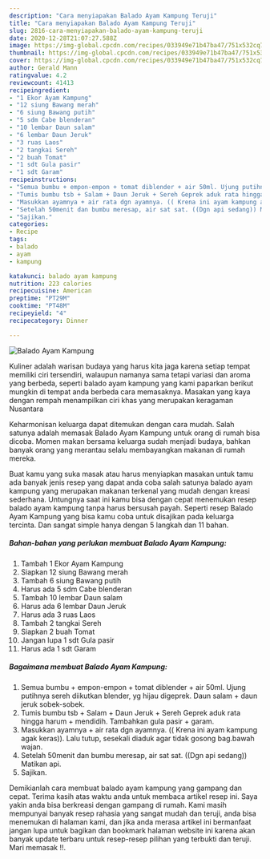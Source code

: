```yaml
---
description: "Cara menyiapakan Balado Ayam Kampung Teruji"
title: "Cara menyiapakan Balado Ayam Kampung Teruji"
slug: 2816-cara-menyiapakan-balado-ayam-kampung-teruji
date: 2020-12-28T21:07:27.588Z
image: https://img-global.cpcdn.com/recipes/033949e71b47ba47/751x532cq70/balado-ayam-kampung-foto-resep-utama.jpg
thumbnail: https://img-global.cpcdn.com/recipes/033949e71b47ba47/751x532cq70/balado-ayam-kampung-foto-resep-utama.jpg
cover: https://img-global.cpcdn.com/recipes/033949e71b47ba47/751x532cq70/balado-ayam-kampung-foto-resep-utama.jpg
author: Gerald Mann
ratingvalue: 4.2
reviewcount: 41413
recipeingredient:
- "1 Ekor Ayam Kampung"
- "12 siung Bawang merah"
- "6 siung Bawang putih"
- "5 sdm Cabe blenderan"
- "10 lembar Daun salam"
- "6 lembar Daun Jeruk"
- "3 ruas Laos"
- "2 tangkai Sereh"
- "2 buah Tomat"
- "1 sdt Gula pasir"
- "1 sdt Garam"
recipeinstructions:
- "Semua bumbu + empon-empon + tomat diblender + air 50ml. Ujung putihnya sereh diikutkan blender, yg hijau digeprek. Daun salam + daun jeruk sobek-sobek."
- "Tumis bumbu tsb + Salam + Daun Jeruk + Sereh Geprek aduk rata hingga harum + mendidih. Tambahkan gula pasir + garam."
- "Masukkan ayamnya + air rata dgn ayamnya. (( Krena ini ayam kampung agak keras)). Lalu tutup, sesekali diaduk agar tidak gosong bag.bawah wajan."
- "Setelah 50menit dan bumbu meresap, air sat sat. ((Dgn api sedang)) Matikan api."
- "Sajikan."
categories:
- Recipe
tags:
- balado
- ayam
- kampung

katakunci: balado ayam kampung 
nutrition: 223 calories
recipecuisine: American
preptime: "PT29M"
cooktime: "PT48M"
recipeyield: "4"
recipecategory: Dinner

---
```



![Balado Ayam Kampung](https://img-global.cpcdn.com/recipes/033949e71b47ba47/751x532cq70/balado-ayam-kampung-foto-resep-utama.jpg)

Kuliner adalah warisan budaya yang harus kita jaga karena setiap tempat memiliki ciri tersendiri, walaupun namanya sama tetapi variasi dan aroma yang berbeda, seperti balado ayam kampung yang kami paparkan berikut mungkin di tempat anda berbeda cara memasaknya. Masakan yang kaya dengan rempah menampilkan ciri khas yang merupakan keragaman Nusantara

Keharmonisan keluarga dapat ditemukan dengan cara mudah. Salah satunya adalah memasak Balado Ayam Kampung untuk orang di rumah bisa dicoba. Momen makan bersama keluarga sudah menjadi budaya, bahkan banyak orang yang merantau selalu membayangkan makanan di rumah mereka.



Buat kamu yang suka masak atau harus menyiapkan masakan untuk tamu ada banyak jenis resep yang dapat anda coba salah satunya balado ayam kampung yang merupakan makanan terkenal yang mudah dengan kreasi sederhana. Untungnya saat ini kamu bisa dengan cepat menemukan resep balado ayam kampung tanpa harus bersusah payah.
Seperti resep Balado Ayam Kampung yang bisa kamu coba untuk disajikan pada keluarga tercinta. Dan sangat simple hanya dengan 5 langkah dan 11 bahan.


<!--inarticleads1-->

##### Bahan-bahan yang perlukan membuat Balado Ayam Kampung:

1. Tambah 1 Ekor Ayam Kampung
1. Siapkan 12 siung Bawang merah
1. Tambah 6 siung Bawang putih
1. Harus ada 5 sdm Cabe blenderan
1. Tambah 10 lembar Daun salam
1. Harus ada 6 lembar Daun Jeruk
1. Harus ada 3 ruas Laos
1. Tambah 2 tangkai Sereh
1. Siapkan 2 buah Tomat
1. Jangan lupa 1 sdt Gula pasir
1. Harus ada 1 sdt Garam




<!--inarticleads2-->

##### Bagaimana membuat  Balado Ayam Kampung:

1. Semua bumbu + empon-empon + tomat diblender + air 50ml. Ujung putihnya sereh diikutkan blender, yg hijau digeprek. Daun salam + daun jeruk sobek-sobek.
1. Tumis bumbu tsb + Salam + Daun Jeruk + Sereh Geprek aduk rata hingga harum + mendidih. Tambahkan gula pasir + garam.
1. Masukkan ayamnya + air rata dgn ayamnya. (( Krena ini ayam kampung agak keras)). Lalu tutup, sesekali diaduk agar tidak gosong bag.bawah wajan.
1. Setelah 50menit dan bumbu meresap, air sat sat. ((Dgn api sedang)) Matikan api.
1. Sajikan.




Demikianlah cara membuat balado ayam kampung yang gampang dan cepat. Terima kasih atas waktu anda untuk membaca artikel resep ini. Saya yakin anda bisa berkreasi dengan gampang di rumah. Kami masih mempunyai banyak resep rahasia yang sangat mudah dan teruji, anda bisa menemukan di halaman kami, dan jika anda merasa artikel ini bermanfaat jangan lupa untuk bagikan dan bookmark halaman website ini karena akan banyak update terbaru untuk resep-resep pilihan yang terbukti dan teruji. Mari memasak !!. 
